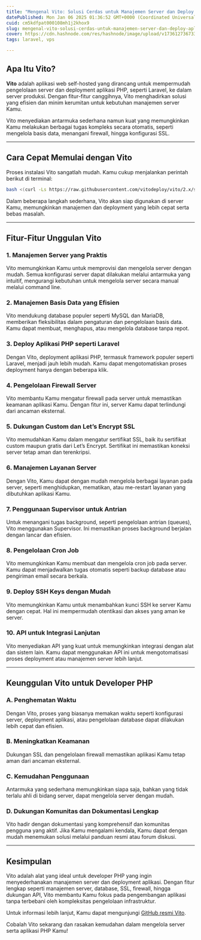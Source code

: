 ```yaml
---
title: "Mengenal Vito: Solusi Cerdas untuk Manajemen Server dan Deploy Aplikasi Laravel"
datePublished: Mon Jan 06 2025 01:36:52 GMT+0000 (Coordinated Universal Time)
cuid: cm5kdfpat000108mh1j2khox9
slug: mengenal-vito-solusi-cerdas-untuk-manajemen-server-dan-deploy-aplikasi-laravel
cover: https://cdn.hashnode.com/res/hashnode/image/upload/v1736127367337/d7e3ab68-8f67-46dd-ac05-38de0bb9be28.png
tags: laravel, vps

---
```


## Apa Itu Vito?

**Vito** adalah aplikasi web self-hosted yang dirancang untuk mempermudah pengelolaan server dan deployment aplikasi PHP, seperti Laravel, ke dalam server produksi. Dengan fitur-fitur canggihnya, Vito menghadirkan solusi yang efisien dan minim kerumitan untuk kebutuhan manajemen server Kamu.

Vito menyediakan antarmuka sederhana namun kuat yang memungkinkan Kamu melakukan berbagai tugas kompleks secara otomatis, seperti mengelola basis data, menangani firewall, hingga konfigurasi SSL.

---

## Cara Cepat Memulai dengan Vito

Proses instalasi Vito sangatlah mudah. Kamu cukup menjalankan perintah berikut di terminal:

```bash
bash <(curl -Ls https://raw.githubusercontent.com/vitodeploy/vito/2.x/scripts/install.sh)
```

Dalam beberapa langkah sederhana, Vito akan siap digunakan di server Kamu, memungkinkan manajemen dan deployment yang lebih cepat serta bebas masalah.

---

## Fitur-Fitur Unggulan Vito

### 1\. **Manajemen Server yang Praktis**

Vito memungkinkan Kamu untuk memprovisi dan mengelola server dengan mudah. Semua konfigurasi server dapat dilakukan melalui antarmuka yang intuitif, mengurangi kebutuhan untuk mengelola server secara manual melalui command line.

### 2\. **Manajemen Basis Data yang Efisien**

Vito mendukung database populer seperti MySQL dan MariaDB, memberikan fleksibilitas dalam pengaturan dan pengelolaan basis data. Kamu dapat membuat, menghapus, atau mengelola database tanpa repot.

### 3\. **Deploy Aplikasi PHP seperti Laravel**

Dengan Vito, deployment aplikasi PHP, termasuk framework populer seperti Laravel, menjadi jauh lebih mudah. Kamu dapat mengotomatiskan proses deployment hanya dengan beberapa klik.

### 4\. **Pengelolaan Firewall Server**

Vito membantu Kamu mengatur firewall pada server untuk memastikan keamanan aplikasi Kamu. Dengan fitur ini, server Kamu dapat terlindungi dari ancaman eksternal.

### 5\. **Dukungan Custom dan Let’s Encrypt SSL**

Vito memudahkan Kamu dalam mengatur sertifikat SSL, baik itu sertifikat custom maupun gratis dari Let’s Encrypt. Sertifikat ini memastikan koneksi server tetap aman dan terenkripsi.

### 6\. **Manajemen Layanan Server**

Dengan Vito, Kamu dapat dengan mudah mengelola berbagai layanan pada server, seperti menghidupkan, mematikan, atau me-restart layanan yang dibutuhkan aplikasi Kamu.

### 7\. **Penggunaan Supervisor untuk Antrian**

Untuk menangani tugas background, seperti pengelolaan antrian (queues), Vito menggunakan Supervisor. Ini memastikan proses background berjalan dengan lancar dan efisien.

### 8\. **Pengelolaan Cron Job**

Vito memungkinkan Kamu membuat dan mengelola cron job pada server. Kamu dapat menjadwalkan tugas otomatis seperti backup database atau pengiriman email secara berkala.

### 9\. **Deploy SSH Keys dengan Mudah**

Vito memungkinkan Kamu untuk menambahkan kunci SSH ke server Kamu dengan cepat. Hal ini mempermudah otentikasi dan akses yang aman ke server.

### 10\. **API untuk Integrasi Lanjutan**

Vito menyediakan API yang kuat untuk memungkinkan integrasi dengan alat dan sistem lain. Kamu dapat menggunakan API ini untuk mengotomatisasi proses deployment atau manajemen server lebih lanjut.

---

## Keunggulan Vito untuk Developer PHP

### A. **Penghematan Waktu**

Dengan Vito, proses yang biasanya memakan waktu seperti konfigurasi server, deployment aplikasi, atau pengelolaan database dapat dilakukan lebih cepat dan efisien.

### B. **Meningkatkan Keamanan**

Dukungan SSL dan pengelolaan firewall memastikan aplikasi Kamu tetap aman dari ancaman eksternal.

### C. **Kemudahan Penggunaan**

Antarmuka yang sederhana memungkinkan siapa saja, bahkan yang tidak terlalu ahli di bidang server, dapat mengelola server dengan mudah.

### D. **Dukungan Komunitas dan Dokumentasi Lengkap**

Vito hadir dengan dokumentasi yang komprehensif dan komunitas pengguna yang aktif. Jika Kamu mengalami kendala, Kamu dapat dengan mudah menemukan solusi melalui panduan resmi atau forum diskusi.

---

## Kesimpulan

Vito adalah alat yang ideal untuk developer PHP yang ingin menyederhanakan manajemen server dan deployment aplikasi. Dengan fitur lengkap seperti manajemen server, database, SSL, firewall, hingga dukungan API, Vito membantu Kamu fokus pada pengembangan aplikasi tanpa terbebani oleh kompleksitas pengelolaan infrastruktur.

Untuk informasi lebih lanjut, Kamu dapat mengunjungi [GitHub resmi Vito](https://github.com/vitodeploy/vito).

Cobalah Vito sekarang dan rasakan kemudahan dalam mengelola server serta aplikasi PHP Kamu!